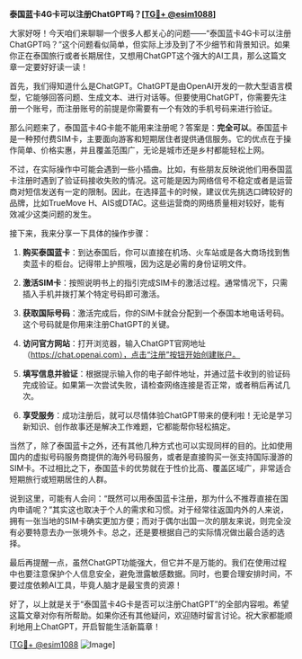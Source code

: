 **泰国蓝卡4G卡可以注册ChatGPT吗？[[TG💪+ @esim1088](https://t.me/s/esim1088)]**

大家好呀！今天咱们来聊聊一个很多人都关心的问题——“泰国蓝卡4G卡可以注册ChatGPT吗？”这个问题看似简单，但实际上涉及到了不少细节和背景知识。如果你正在泰国旅行或者长期居住，又想用ChatGPT这个强大的AI工具，那么这篇文章一定要好好读一读！

首先，我们得知道什么是ChatGPT。ChatGPT是由OpenAI开发的一款大型语言模型，它能够回答问题、生成文本、进行对话等。但要使用ChatGPT，你需要先注册一个账号，而注册账号的前提是你需要有一个有效的手机号码来进行验证。

那么问题来了，泰国蓝卡4G卡能不能用来注册呢？答案是：**完全可以**。泰国蓝卡是一种预付费SIM卡，主要面向游客和短期居住者提供通信服务。它的优点在于操作简单、价格实惠，并且覆盖范围广，无论是城市还是乡村都能轻松上网。

不过，在实际操作中可能会遇到一些小插曲。比如，有些朋友反映说他们用泰国蓝卡注册时遇到了验证码接收失败的情况。这可能是因为网络信号不稳定或者是运营商对短信发送有一定的限制。因此，在选择蓝卡的时候，建议优先挑选口碑较好的品牌，比如TrueMove H、AIS或DTAC。这些运营商的网络质量相对较好，能有效减少这类问题的发生。

接下来，我来分享一下具体的操作步骤：

1. **购买泰国蓝卡**：到达泰国后，你可以直接在机场、火车站或是各大商场找到售卖蓝卡的柜台。记得带上护照哦，因为这是必需的身份证明文件。
   
2. **激活SIM卡**：按照说明书上的指引完成SIM卡的激活过程。通常情况下，只需插入手机并拨打某个特定号码即可激活。

3. **获取国际号码**：激活完成后，你的SIM卡就会分配到一个泰国本地电话号码。这个号码就是你用来注册ChatGPT的关键。

4. **访问官方网站**：打开浏览器，输入ChatGPT官网地址（https://chat.openai.com），点击“注册”按钮开始创建账户。

5. **填写信息并验证**：根据提示输入你的电子邮件地址，并通过蓝卡收到的验证码完成验证。如果第一次尝试失败，请检查网络连接是否正常，或者稍后再试几次。

6. **享受服务**：成功注册后，就可以尽情体验ChatGPT带来的便利啦！无论是学习新知识、创作故事还是解决工作难题，它都能帮你轻松搞定。

当然了，除了泰国蓝卡之外，还有其他几种方式也可以实现同样的目的。比如使用国内的虚拟号码服务商提供的海外号码服务，或者是直接购买一张支持国际漫游的SIM卡。不过相比之下，泰国蓝卡的优势就在于性价比高、覆盖区域广，非常适合短期旅行或短期居住的人群。

说到这里，可能有人会问：“既然可以用泰国蓝卡注册，那为什么不推荐直接在国内申请呢？”其实这也取决于个人的需求和习惯。对于经常往返国内外的人来说，拥有一张当地的SIM卡确实更加方便；而对于偶尔出国一次的朋友来说，则完全没有必要特意去办一张境外卡。总之，还是要根据自己的实际情况做出最合适的选择。

最后再提醒一点，虽然ChatGPT功能强大，但它并不是万能的。我们在使用过程中也要注意保护个人信息安全，避免泄露敏感数据。同时，也要合理安排时间，不要过度依赖AI工具，毕竟人脑才是最宝贵的资源！

好了，以上就是关于“泰国蓝卡4G卡是否可以注册ChatGPT”的全部内容啦。希望这篇文章对你有所帮助。如果你还有其他疑问，欢迎随时留言讨论。祝大家都能顺利地用上ChatGPT，开启智能生活新篇章！

[[TG💪+ @esim1088](https://t.me/s/esim1088) ![Image](https://i.postimg.cc/4NQfJmqS/Snipaste-2025-05-13-00-14-12.png)]